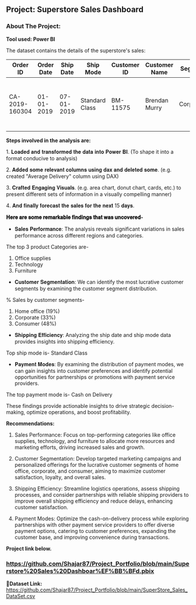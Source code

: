 ## Project: Superstore Sales Dashboard
### About The Project:
**Tool used: Power BI**

The dataset contains the details of the superstore's sales:

| Order ID       | Order Date  | Ship Date   | Ship Mode       | Customer ID | Customer Name | Segment   | Country        | City         | State      | Region | Product ID    | Category    | Sub-Category | Product Name                                         | Sales | Quantity | Profit | Returns | Payment Mode |
|----------------|-------------|-------------|-----------------|-------------|---------------|-----------|----------------|--------------|------------|--------|---------------|--------------|--------------|------------------------------------------------------|-------|----------|--------|---------|--------------|
| CA-2019-160304 | 01-01-2019  | 07-01-2019  | Standard Class  | BM-11575    | Brendan Murry | Corporate | United States | Gaithersburg | Maryland   | East   | FUR-BO-10004709| Furniture   | Bookcases    | Bush Westfield Collection Bookcases/ Medium Cherry Finish | 73.94 | 1        | 28.27  | 0       | Online       |


**Steps involved in the analysis are:**

1️. 𝐋𝐨𝐚𝐝𝐞𝐝 𝐚𝐧𝐝 𝐭𝐫𝐚𝐧𝐬𝐟𝐨𝐫𝐦𝐞𝐝 𝐭𝐡𝐞 𝐝𝐚𝐭𝐚 𝐢𝐧𝐭𝐨 𝐏𝐨𝐰𝐞𝐫 𝐁𝐈.
(To shape it into a format conducive to analysis)

2️. 𝐀𝐝𝐝𝐞𝐝 𝐬𝐨𝐦𝐞 𝐫𝐞𝐥𝐞𝐯𝐚𝐧𝐭 𝐜𝐨𝐥𝐮𝐦𝐧𝐬 𝐮𝐬𝐢𝐧𝐠 𝐝𝐚𝐱 𝐚𝐧𝐝 𝐝𝐞𝐥𝐞𝐭𝐞𝐝 𝐬𝐨𝐦𝐞.
(e.g. created "Average Delivery" column using DAX)

3️. 𝐂𝐫𝐚𝐟𝐭𝐞𝐝 𝐄𝐧𝐠𝐚𝐠𝐢𝐧𝐠 𝐕𝐢𝐬𝐮𝐚𝐥𝐬.
(e.g. area chart, donut chart, cards, etc.) to present different sets of information in a visually compelling manner)

4️. 𝐀𝐧𝐝 𝐟𝐢𝐧𝐚𝐥𝐥𝐲 𝐟𝐨𝐫𝐞𝐜𝐚𝐬𝐭 𝐭𝐡𝐞 𝐬𝐚𝐥𝐞𝐬 𝐟𝐨𝐫 𝐭𝐡𝐞 𝐧𝐞𝐱𝐭 15 𝐝𝐚𝐲𝐬.



**𝐇𝐞𝐫𝐞 𝐚𝐫𝐞 𝐬𝐨𝐦𝐞 𝐫𝐞𝐦𝐚𝐫𝐤𝐚𝐛𝐥𝐞 𝐟𝐢𝐧𝐝𝐢𝐧𝐠𝐬 𝐭𝐡𝐚𝐭 𝐰𝐚𝐬 𝐮𝐧𝐜𝐨𝐯𝐞𝐫𝐞𝐝-**

- 𝐒𝐚𝐥𝐞𝐬 𝐏𝐞𝐫𝐟𝐨𝐫𝐦𝐚𝐧𝐜𝐞: The analysis reveals significant variations in sales performance across different regions and categories.

The top 3 product Categories are-
1. Office supplies
2. Technology
3. Furniture

- 𝐂𝐮𝐬𝐭𝐨𝐦𝐞𝐫 𝐒𝐞𝐠𝐦𝐞𝐧𝐭𝐚𝐭𝐢𝐨𝐧: We can identify the most lucrative customer segments by examining the customer segment distribution.

% Sales by customer segments-
1. Home office (19%)
2. Corporate (33%)
3. Consumer (48%)

- 𝐒𝐡𝐢𝐩𝐩𝐢𝐧𝐠 𝐄𝐟𝐟𝐢𝐜𝐢𝐞𝐧𝐜𝐲: Analyzing the ship date and ship mode data provides insights into shipping efficiency.

Top ship mode is-
Standard Class

- 𝐏𝐚𝐲𝐦𝐞𝐧𝐭 𝐌𝐨𝐝𝐞𝐬: By examining the distribution of payment modes, we can gain insights into customer preferences and identify potential opportunities for partnerships or promotions with payment service providers.

The top payment mode is-
Cash on Delivery


These findings provide actionable insights to drive strategic decision-making, optimize operations, and boost profitability.

**Recommendations:**

1. Sales Performance: Focus on top-performing categories like office supplies, technology, and furniture to allocate more resources and marketing efforts, driving increased sales and growth.
 
2. Customer Segmentation: Develop targeted marketing campaigns and personalized offerings for the lucrative customer segments of home office, corporate, and consumer, aiming to maximize customer satisfaction, loyalty, and overall sales.

3. Shipping Efficiency: Streamline logistics operations, assess shipping processes, and consider partnerships with reliable shipping providers to improve overall shipping efficiency and reduce delays, enhancing customer satisfaction.

4. Payment Modes: Optimize the cash-on-delivery process while exploring partnerships with other payment service providers to offer diverse payment options, catering to customer preferences, expanding the customer base, and improving convenience during transactions.

   
**Project link below.**
### https://github.com/Shajar87/Project_Portfolio/blob/main/Superstore%20Sales%20Dashboar%EF%BB%BFd.pbix

**🔗Dataset Link:** https://github.com/Shajar87/Project_Portfolio/blob/main/SuperStore_Sales_DataSet.csv
